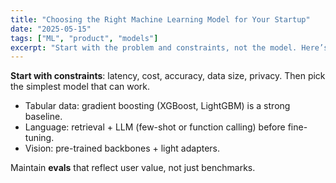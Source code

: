 ```yaml
---
title: "Choosing the Right Machine Learning Model for Your Startup"
date: "2025-05-15"
tags: ["ML", "product", "models"]
excerpt: "Start with the problem and constraints, not the model. Here’s a practical decision path."
---
```


**Start with constraints**: latency, cost, accuracy, data size, privacy. Then pick the simplest model that can work.

- Tabular data: gradient boosting (XGBoost, LightGBM) is a strong baseline.
- Language: retrieval + LLM (few-shot or function calling) before fine-tuning.
- Vision: pre-trained backbones + light adapters.

Maintain **evals** that reflect user value, not just benchmarks.
